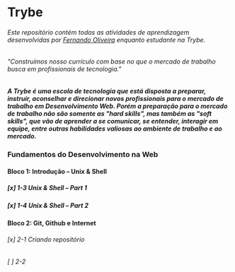 ﻿# Trybe

###### Este repositório contém todas as atividades de aprendizagem desenvolvidas por _[Fernando Oliveira](www.linkedin.com/in/fernando1806)_ enquanto estudante na Trybe.

###### "Construímos nosso currículo com base no que o mercado de trabalho busca em profissionais de tecnologia."

##### A Trybe é uma escola de tecnologia que está disposta a preparar, instruir, aconselhar e direcionar novos profissionais para o mercado de trabalho em Desenvolvimento Web. Porém a preparação para o mercado de trabalho não são somente as "hard skills", mas também as "soft skills", que vão de aprender a se comunicar, se entender, interagir em equipe, entre outras habilidades valiosas ao ambiente de trabalho e ao mercado.

### Fundamentos do Desenvolvimento na Web

#### Bloco 1: Introdução – Unix & Shell

##### [x] 1-3 Unix & Shell – Part 1
##### [x] 1-4 Unix & Shell – Part 2

#### Bloco 2: Git, Github e Internet

###### [x] 2-1 Criando repositório
###### [ ] 2-2 
